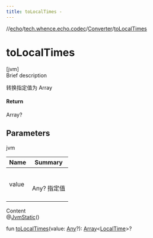 ```yaml
---
title: toLocalTimes -
---
```

//[echo](../../index.md)/[tech.whence.echo.codec](../index.md)/[Converter](index.md)/[toLocalTimes](to-local-times.md)



# toLocalTimes  
[jvm]  
Brief description  


转换指定值为 Array<LocalTime>



#### Return  


Array<LocalTime>?



## Parameters  
  
jvm  
  
|  Name|  Summary| 
|---|---|
| value| <br><br>Any? 指定值<br><br>
  
  
Content  
@[JvmStatic](https://kotlinlang.org/api/latest/jvm/stdlib/kotlin.jvm/-jvm-static/index.html)()  
  
fun [toLocalTimes](to-local-times.md)(value: [Any](https://kotlinlang.org/api/latest/jvm/stdlib/kotlin/-any/index.html)?): [Array](https://kotlinlang.org/api/latest/jvm/stdlib/kotlin/-array/index.html)<[LocalTime](https://docs.oracle.com/javase/8/docs/api/java/time/LocalTime.html)>?  



